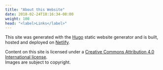 ```yaml
---
title: "About this Website"
date: 2018-02-24T18:16:34-08:00
weight: 100
head: "<label>Links</label>"
---
```

This site was generated with the [Hugo](https://gohugo.io/) static website generator and is built, hosted and deployed on [Netlify](https://www.netlify.com/docs/continuous-deployment/).

Content on this site is licensed under a [Creative Commons Attribution 4.0 International license](https://creativecommons.org/licenses/by-sa/4.0/). </br> Images are subject to copyright.
